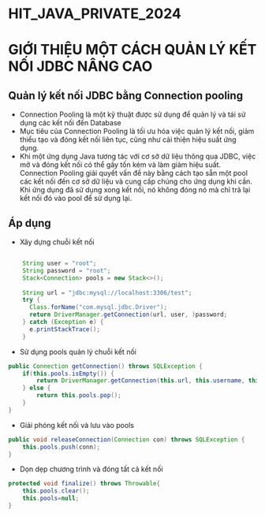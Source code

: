 # HIT_JAVA_PRIVATE_2024
# GIỚI THIỆU MỘT CÁCH QUẢN LÝ KẾT NỐI JDBC NÂNG CAO
## Quản lý kết nối JDBC bằng Connection pooling
- Connection Pooling là một kỹ thuật được sử dụng để quản lý và tái sử dụng các kết nối đến Database
- Mục tiêu của Connection Pooling là tối ưu hóa việc quản lý kết nối, giảm thiểu tạo và đóng kết nối liên tục, cũng như cải thiện hiệu suất ứng dụng.
- Khi một ứng dụng Java tương tác với cơ sở dữ liệu thông qua JDBC, việc mở và đóng kết nối có thể gây tốn kém và làm giảm hiệu suất. Connection Pooling giải quyết vấn đề này bằng cách tạo sẵn một pool các kết nối đến cơ sở dữ liệu và cung cấp chúng cho ứng dụng khi cần. Khi ứng dụng đã sử dụng xong kết nối, nó không đóng nó mà chỉ trả lại kết nối đó vào pool để sử dụng lại.
## Áp dụng

- Xây dựng chuỗi kết nối

```java

    String user = "root";
    String password = "root";
    Stack<Connection> pools = new Stack<>();
    
    String url = "jdbc:mysql://localhost:3306/test";
    try {
      Class.forName("com.mysql.jdbc.Driver");
      return DriverManager.getConnection(url, user, )password;
    } catch (Exception e) {
      e.printStackTrace();
    }

```

- Sử dụng pools quản lý chuỗi kết nối

```java 
public Connection getConnection() throws SQLException {
	if(this.pools.isEmpty()) {
		return DriverManager.getConnection(this.url, this.username, this.password);
	} else {
		return this.pools.pop();
	}
}
```

- Giải phóng kết nối và lưu vào pools
```java
public void releaseConnection(Connection con) throws SQLException {
    this.pools.push(conn);
}

```

- Dọn dẹp chương trình và đóng tất cả kết nối
```java
protected void finalize() throws Throwable{
    this.pools.clear();
    this.pools=null;
}
```